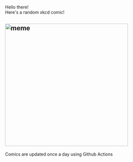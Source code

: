 Hello there! <br>Here's a random xkcd comic!<br>
## <img src="https://imgs.xkcd.com/comics/wisdom_of_the_ancients.png" alt="meme" width="400"/><br>
Comics are updated once a day using Github Actions
